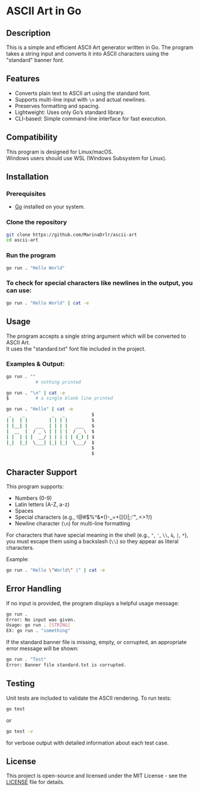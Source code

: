 # ASCII Art in Go

## Description

This is a simple and efficient ASCII Art generator written in Go. The program takes a string input and converts it into ASCII characters using the "standard" banner font.

## Features

- Converts plain text to ASCII art using the standard font.
- Supports multi-line input with `\n` and actual newlines.
- Preserves formatting and spacing.
- Lightweight: Uses only Go’s standard library.
- CLI-based: Simple command-line interface for fast execution.

## Compatibility

This program is designed for Linux/macOS.  
Windows users should use WSL (Windows Subsystem for Linux).

## Installation

### Prerequisites

- [Go](https://go.dev/) installed on your system.

### Clone the repository

```sh
git clone https://github.com/MarinaDrlr/ascii-art
cd ascii-art
```

### Run the program

```sh
go run . "Hello World"
```

### To check for special characters like newlines in the output, you can use:

```sh
go run . "Hello World" | cat -e
```

## Usage

The program accepts a single string argument which will be converted to ASCII Art.  
It uses the "standard.txt" font file included in the project.

### Examples & Output:

```sh
go run . ""
           # nothing printed
```

```sh
go run . "\n" | cat -e
$          # a single blank line printed
```

```sh
go run . "Hello" | cat -e
 _    _          _   _          $
| |  | |        | | | |         $
| |__| |   ___  | | | |   ___   $
|  __  |  / _ \ | | | |  / _ \  $
| |  | | |  __/ | | | | | (_) | $
|_|  |_|  \___| |_| |_|  \___/  $
                                $
                                $
```

## Character Support

This program supports:

- Numbers (0-9)
- Latin letters (A-Z, a-z)
- Spaces
- Special characters (e.g., !@#$%^&*()-_=+[]{}|;:'",.<>?/)
- Newline character (`\n`) for multi-line formatting

For characters that have special meaning in the shell (e.g., `"`, `'`, `\\`, `&`, `|`, `*`), you must escape them using a backslash (`\\`) so they appear as literal characters.

Example:

```sh
go run . "Hello \"World\" |" | cat -e
```

## Error Handling

If no input is provided, the program displays a helpful usage message:

```sh
go run .
Error: No input was given.
Usage: go run . [STRING]
EX: go run . "something"
```

If the standard banner file is missing, empty, or corrupted, an appropriate error message will be shown:

```sh
go run . "Test"
Error: Banner file standard.txt is corrupted.
```

## Testing

Unit tests are included to validate the ASCII rendering. To run tests:

```sh
go test
```

or

```sh
go test -v
```

for verbose output with detailed information about each test case.

## License

This project is open-source and licensed under the MIT License - see the [LICENSE](LICENSE) file for details.

